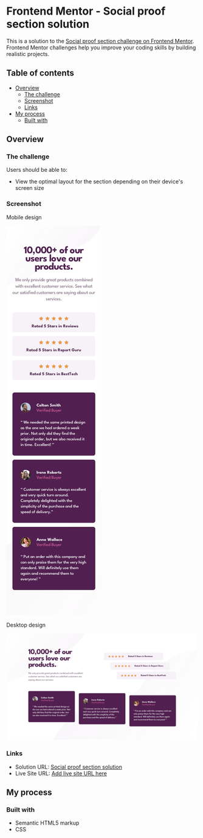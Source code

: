 # Frontend Mentor - Social proof section solution

This is a solution to the [Social proof section challenge on Frontend Mentor](https://www.frontendmentor.io/challenges/social-proof-section-6e0qTv_bA). Frontend Mentor challenges help you improve your coding skills by building realistic projects. 

## Table of contents

- [Overview](#overview)
  - [The challenge](#the-challenge)
  - [Screenshot](#screenshot)
  - [Links](#links)
- [My process](#my-process)
  - [Built with](#built-with)


## Overview

### The challenge

Users should be able to:

- View the optimal layout for the section depending on their device's screen size

### Screenshot

Mobile design

![](design/mobile-design.jpg)

Desktop design

![](design/desktop-design.jpg)


### Links

- Solution URL: [Social proof section solution]()
- Live Site URL: [Add live site URL here]()

## My process

### Built with

- Semantic HTML5 markup
- CSS
